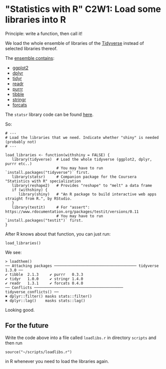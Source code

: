 # "Statistics with R" C2W1: Load some libraries into R

Principle: write a function, then call it!

We load the whole ensemble of libraries of the [Tidyverse](https://www.tidyverse.org/) instead of selected
libraries thereof.

The [ensemble contains](https://www.tidyverse.org/packages/):

- [ggplot2](https://ggplot2.tidyverse.org/)
- [dplyr](https://dplyr.tidyverse.org/)
- [tidyr](https://tidyr.tidyverse.org)
- [readr](https://readr.tidyverse.org/)
- [purrr](https://purrr.tidyverse.org/)
- [tibble](https://tibble.tidyverse.org/)
- [stringr](https://stringr.tidyverse.org/)
- [forcats](https://forcats.tidyverse.org/)

The `statsr` library code can be found [here](https://github.com/StatsWithR/statsr).

So:

````
# ---
# Load the libraries that we need. Indicate whether "shiny" is needed (probably not)
# ---

load_libraries <- function(withshiny = FALSE) {
   library(tidyverse)  # Load the whole tidyverse (ggplot2, dplyr, purrr etc..)
                       # You may have to run `install.packages("tidyverse")` first.
   library(statsr)     # Companion package for the Coursera "Statistics with R" specialization 
   library(reshape2)   # Provides "reshape" to "melt" a data frame
   if (withshiny) {
      library(shiny)   # "An R package to build interactive web apps straight from R.", by RStudio. 
   }
   library(testit)     # For "assert": https://www.rdocumentation.org/packages/testit/versions/0.11
                       # You may have to run `install.packages("testit")` first.
}
````

After R knows about that function, you can just run:

````
load_libraries()
````

We see:

````
> loadthem()
── Attaching packages ───────────────────────────────────── tidyverse 1.3.0 ──
✔ tibble  2.1.3     ✔ purrr   0.3.3
✔ tidyr   1.0.0     ✔ stringr 1.4.0
✔ readr   1.3.1     ✔ forcats 0.4.0
── Conflicts ──────────────────────────────────────── tidyverse_conflicts() ──
✖ dplyr::filter() masks stats::filter()
✖ dplyr::lag()    masks stats::lag()
````

Looking good.

## For the future

Write the code above into a file called `loadlibs.r` in directory `scripts` and then run

````
source("~/scripts/loadlibs.r")
````

in R whenever you need to load the libraries again.
